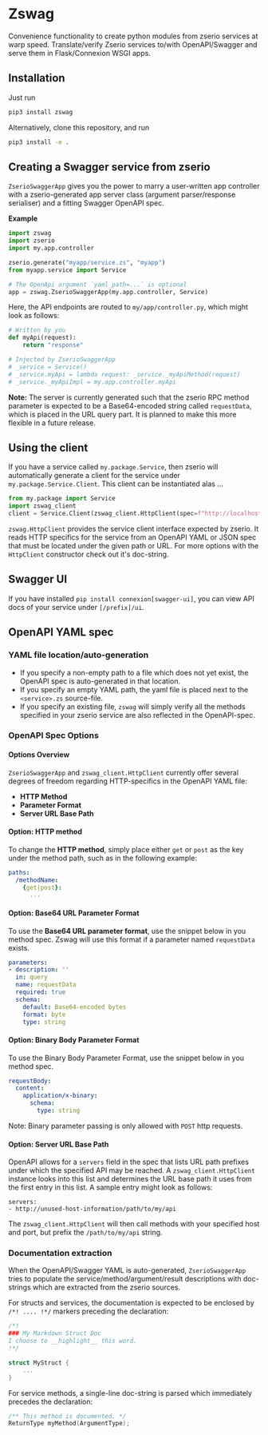 # Zswag

Convenience functionality to create python modules from zserio services at warp speed.
Translate/verify Zserio services to/with OpenAPI/Swagger and serve them in Flask/Connexion WSGI apps.

## Installation

Just run

```bash
pip3 install zswag
```

Alternatively, clone this repository, and run

```bash
pip3 install -e .
```

## Creating a Swagger service from zserio

`ZserioSwaggerApp` gives you the power to marry a user-written app controller
with a zserio-generated app server class (argument parser/response serialiser)
and a fitting Swagger OpenAPI spec.

**Example**

```py
import zswag
import zserio
import my.app.controller

zserio.generate("myapp/service.zs", "myapp")
from myapp.service import Service

# The OpenApi argument `yaml_path=...` is optional
app = zswag.ZserioSwaggerApp(my.app.controller, Service)
```

Here, the API endpoints are routed to `my/app/controller.py`,
which might look as follows:

```py
# Written by you
def myApi(request):
    return "response"

# Injected by ZserioSwaggerApp
# _service = Service()
# _service.myApi = lambda request: _service._myApiMethod(request)
# _service._myApiImpl = my.app.controller.myApi
```

**Note:** The server is currently generated such that the
zserio RPC method parameter is expected to be a Base64-encoded
string called `requestData`, which is placed in the URL query part.
It is planned to make this more flexible in a future release.

## Using the client

If you have a service called `my.package.Service`, then zserio
will automatically generate a client for the service under
`my.package.Service.Client`. This client can be instantiated alas ...

```python
from my.package import Service
import zswag_client
client = Service.Client(zswag_client.HttpClient(spec=f"http://localhost:5000/openapi.json"))
```

`zswag.HttpClient` provides the service client interface expected by zserio.
It reads HTTP specifics for the service from an OpenAPI YAML or JSON spec
that must be located under the given path or URL. 
For more options with the `HttpClient` constructor check out it's doc-string.

## Swagger UI 

If you have installed `pip install connexion[swagger-ui]`, you can view
API docs of your service under `[/prefix]/ui`.

## OpenAPI YAML spec

### YAML file location/auto-generation

* If you specify a non-empty path to a file which does not yet exist, the OpenAPI spec is auto-generated in that location.
* If you specify an empty YAML path, the yaml file is placed next to the
`<service>.zs` source-file.
* If you specify an existing file, `zswag` will simply verify
  all the methods specified in your zserio service are also reflected in
  the OpenAPI-spec.

### OpenAPI Spec Options

#### Options Overview

`ZserioSwaggerApp` and `zswag_client.HttpClient` currently
offer several degrees of freedom regarding HTTP-specifics in the
OpenAPI YAML file:
* **HTTP Method**
* **Parameter Format**
* **Server URL Base Path**

#### Option: HTTP method

To change the **HTTP method**, simply place either `get` or `post`
as the key under the method path, such as in the following example:
```yaml
paths:
  /methodName:
    {get|post}:
      ...
```

#### Option: Base64 URL Parameter Format

To use the __Base64 URL parameter format__, use the snippet below in you method spec.
Zswag will use this format if a parameter named `requestData` exists.
```yaml
parameters:
- description: ''
  in: query
  name: requestData
  required: true
  schema:
    default: Base64-encoded bytes
    format: byte
    type: string
```

#### Option: Binary Body Parameter Format

To use the Binary Body Parameter Format, use the snippet below in you method spec.
```yaml
requestBody:
  content:
    application/x-binary:
      schema:
        type: string
```
Note: Binary parameter passing is only allowed with `POST` http requests.

#### Option: Server URL Base Path

OpenAPI allows for a `servers` field in the spec that lists URL path prefixes
under which the specified API may be reached. A `zswag_client.HttpClient`
instance looks into this list and determines the URL base path it uses from
the first entry in this list. A sample entry might look as follows:
```
servers:
- http://unused-host-information/path/to/my/api
``` 
The `zswag_client.HttpClient` will then call methods with your specified host
and port, but prefix the `/path/to/my/api` string. 

### Documentation extraction

When the OpenAPI/Swagger YAML is auto-generated, `ZserioSwaggerApp`
tries to populate the service/method/argument/result descriptions
with doc-strings which are extracted from the zserio sources.

For structs and services, the documentation is expected to be
enclosed by `/*! .... !*/` markers preceding the declaration:

```C
/*!
### My Markdown Struct Doc
I choose to __highlight__ this word.
!*/

struct MyStruct {
    ...
}
``` 

For service methods, a single-line doc-string is parsed which
immediately precedes the declaration:

```C
/** This method is documented. */
ReturnType myMethod(ArgumentType);
```
 
